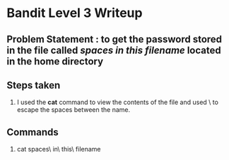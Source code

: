 # Bandit Level 3 Writeup

## Problem Statement : to get the password stored in the file called *spaces in this filename* located in the home directory

## Steps taken

1. I used the **cat** command to view the contents of the file and used \ to escape the spaces between the name.

## Commands

1. cat spaces\ in\ this\ filename
